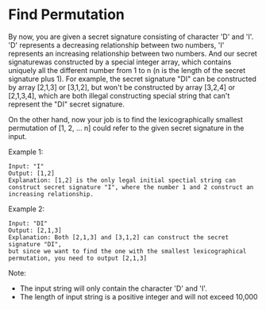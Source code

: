 # Find Permutation
 

By now, you are given a secret signature consisting of character 'D' and 'I'. 'D' represents a decreasing relationship between two numbers, 'I' represents an increasing relationship between two numbers. And our secret signaturewas constructed by a special integer array, which contains uniquely all the different number from 1 to n (n is the length of the secret signature plus 1). For example, the secret signature "DI" can be constructed by array [2,1,3] or [3,1,2], but won't be constructed by array [3,2,4] or [2,1,3,4], which are both illegal constructing special string that can't represent the "DI" secret signature.

On the other hand, now your job is to find the lexicographically smallest permutation of [1, 2, ... n] could refer to the given secret signature in the input.

Example 1:

    Input: "I"
    Output: [1,2]
    Explanation: [1,2] is the only legal initial spectial string can construct secret signature "I", where the number 1 and 2 construct an increasing relationship.
 

Example 2:

    Input: "DI"
    Output: [2,1,3]
    Explanation: Both [2,1,3] and [3,1,2] can construct the secret signature "DI", 
    but since we want to find the one with the smallest lexicographical permutation, you need to output [2,1,3]
 

Note:

* The input string will only contain the character 'D' and 'I'.
* The length of input string is a positive integer and will not exceed 10,000